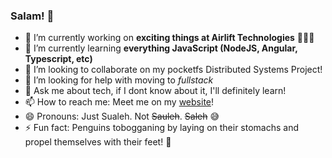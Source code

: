 ### Salam! 👋

- 🔭 I’m currently working on **exciting things at Airlift Technologies** 🚐🛒🚀
- 🌱 I’m currently learning **everything JavaScript (NodeJS, Angular, Typescript, etc)**
- 👯 I’m looking to collaborate on my pocketfs Distributed Systems Project!
- 🤔 I’m looking for help with moving to *fullstack*
- 💬 Ask me about tech, if I dont know about it, I'll definitely learn!
- 📫 How to reach me: Meet me on my [website](www.sualehali.me)! 
- 😄 Pronouns: Just Sualeh. Not ~~Sauleh~~. ~~Saleh~~ 😅 
- ⚡ Fun fact: Penguins tobogganing by laying on their stomachs and propel themselves with their feet! 🐧
